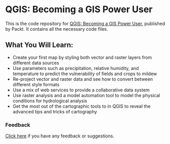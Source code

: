 # QGIS: Becoming a GIS Power User
This is the code repository for [QGIS: Becoming a GIS Power User](https://www.packtpub.com/big-data-and-business-intelligence/qgisbecoming-gis-power-user), published by Packt. It contains all the necessary code files.

## What You Will Learn:

* Create your first map by styling both vector and raster layers from different data sources
* Use parameters such as precipitation, relative humidity, and temperature to predict the vulnerability of fields and crops to mildew
* Re-project vector and raster data and see how to convert between different style formats
* Use a mix of web services to provide a collaborative data system
* Use raster analysis and a model automation tool to model the physical conditions for hydrological analysis
* Get the most out of the cartographic tools to in QGIS to reveal the advanced tips and tricks of cartography


### Feedback
[Click here](https://docs.google.com/forms/d/e/1FAIpQLSe5qwunkGf6PUvzPirPDtuy1Du5Rlzew23UBp2S-P3wB-GcwQ/viewform) if you have any feedback or suggestions.

